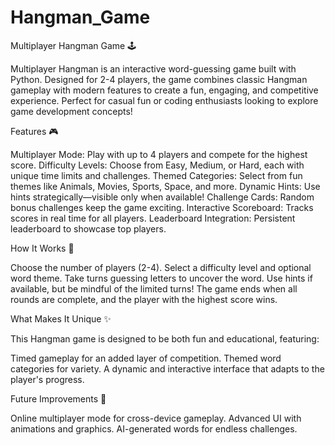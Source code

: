 # Hangman_Game
Multiplayer Hangman Game 🕹️

Multiplayer Hangman is an interactive word-guessing game built with Python. Designed for 2-4 players, the game combines classic Hangman gameplay with modern features to create a fun, engaging, and competitive experience. Perfect for casual fun or coding enthusiasts looking to explore game development concepts!

Features 🎮

Multiplayer Mode: Play with up to 4 players and compete for the highest score.
Difficulty Levels: Choose from Easy, Medium, or Hard, each with unique time limits and challenges.
Themed Categories: Select from fun themes like Animals, Movies, Sports, Space, and more.
Dynamic Hints: Use hints strategically—visible only when available!
Challenge Cards: Random bonus challenges keep the game exciting.
Interactive Scoreboard: Tracks scores in real time for all players.
Leaderboard Integration: Persistent leaderboard to showcase top players.

How It Works 🔧

Choose the number of players (2-4).
Select a difficulty level and optional word theme.
Take turns guessing letters to uncover the word.
Use hints if available, but be mindful of the limited turns!
The game ends when all rounds are complete, and the player with the highest score wins.

What Makes It Unique ✨

This Hangman game is designed to be both fun and educational, featuring:

Timed gameplay for an added layer of competition.
Themed word categories for variety.
A dynamic and interactive interface that adapts to the player's progress.

Future Improvements 🚀

Online multiplayer mode for cross-device gameplay.
Advanced UI with animations and graphics.
AI-generated words for endless challenges.



